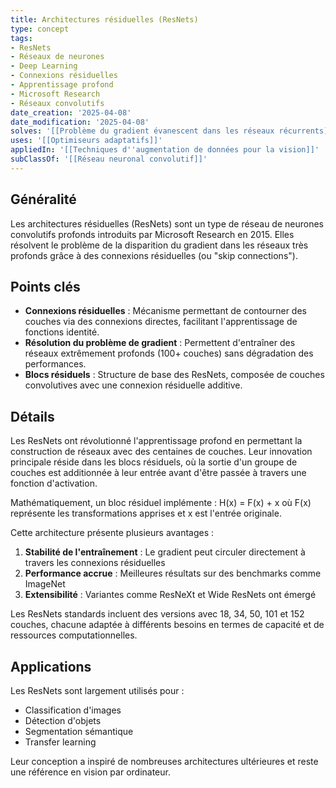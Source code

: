 ```yaml
---
title: Architectures résiduelles (ResNets)
type: concept
tags:
- ResNets
- Réseaux de neurones
- Deep Learning
- Connexions résiduelles
- Apprentissage profond
- Microsoft Research
- Réseaux convolutifs
date_creation: '2025-04-08'
date_modification: '2025-04-08'
solves: '[[Problème du gradient évanescent dans les réseaux récurrents]]'
uses: '[[Optimiseurs adaptatifs]]'
appliedIn: '[[Techniques d''augmentation de données pour la vision]]'
subClassOf: '[[Réseau neuronal convolutif]]'
---
```

## Généralité

Les architectures résiduelles (ResNets) sont un type de réseau de neurones convolutifs profonds introduits par Microsoft Research en 2015. Elles résolvent le problème de la disparition du gradient dans les réseaux très profonds grâce à des connexions résiduelles (ou "skip connections").

## Points clés

- **Connexions résiduelles** : Mécanisme permettant de contourner des couches via des connexions directes, facilitant l'apprentissage de fonctions identité.
- **Résolution du problème de gradient** : Permettent d'entraîner des réseaux extrêmement profonds (100+ couches) sans dégradation des performances.
- **Blocs résiduels** : Structure de base des ResNets, composée de couches convolutives avec une connexion résiduelle additive.

## Détails

Les ResNets ont révolutionné l'apprentissage profond en permettant la construction de réseaux avec des centaines de couches. Leur innovation principale réside dans les blocs résiduels, où la sortie d'un groupe de couches est additionnée à leur entrée avant d'être passée à travers une fonction d'activation.

Mathématiquement, un bloc résiduel implémente :
H(x) = F(x) + x
où F(x) représente les transformations apprises et x est l'entrée originale.

Cette architecture présente plusieurs avantages :
1. **Stabilité de l'entraînement** : Le gradient peut circuler directement à travers les connexions résiduelles
2. **Performance accrue** : Meilleures résultats sur des benchmarks comme ImageNet
3. **Extensibilité** : Variantes comme ResNeXt et Wide ResNets ont émergé

Les ResNets standards incluent des versions avec 18, 34, 50, 101 et 152 couches, chacune adaptée à différents besoins en termes de capacité et de ressources computationnelles.

## Applications

Les ResNets sont largement utilisés pour :
- Classification d'images
- Détection d'objets
- Segmentation sémantique
- Transfer learning

Leur conception a inspiré de nombreuses architectures ultérieures et reste une référence en vision par ordinateur.